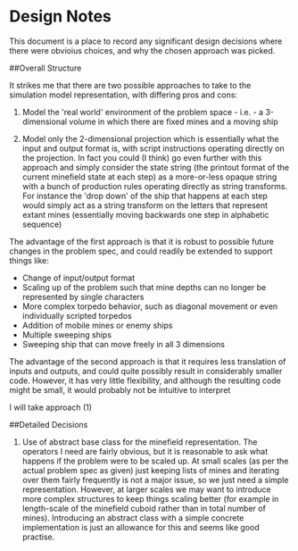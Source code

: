 # Design Notes

This document is a place to record any significant design decisions where there were obvioius choices, and why the chosen approach was picked.

##Overall Structure

It strikes me that there are two possible approaches to take to the simulation model representation, with differing pros and cons:

1. Model the 'real world' environment of the problem space - i.e. - a 3-dimensional volume in which there are fixed mines and a moving ship

2. Model only the 2-dimensional projection which is essentially what the input and output format is, with script instructions operating directly on the projection.  In fact you could (I think) go even further with this approach and simply consider the state string (the printout format of the current minefield state at each step) as a more-or-less opaque string with a bunch of production rules operating directly as string transforms.  For instance the 'drop down' of the ship that happens at each step would simply act as a string transform on the letters that represent extant mines (essentially moving backwards one step in alphabetic sequence)

The advantage of the first approach is that it is robust to possible future changes in the problem spec, and could readily be extended to support things like:

* Change of input/output format
* Scaling up of the problem such that mine depths can no longer be represented by single characters
* More complex torpedo behavior, such as diagonal movement or even individually scripted torpedos
* Addition of mobile mines or enemy ships
* Multiple sweeping ships
* Sweeping ship that can move freely in all 3 dimensions

The advantage of the second approach is that it requires less translation of inputs and outputs, and could quite possibly result in considerably smaller code.  However, it has very little flexibility, and although the resulting code might be small, it would probably not be intuitive to interpret

I will take approach (1)

##Detailed Decisions

1. Use of abstract base class for the minefield representation.  The operators I need are fairly obvious, but it is reasonable to ask what happens if the problem were to be scaled up.  At small scales (as per the actual problem spec as given) just keeping lists of mines and iterating over them fairly frequently is not a major issue, so we just need a simple representation.  However, at larger scales we may want to introduce more complex structures to keep things scaling better (for example in length-scale of the minefield cuboid rather than in total number of mines).  Introducing an abstract class with a simple concrete implementation is just an allowance for this and seems like good practise.
